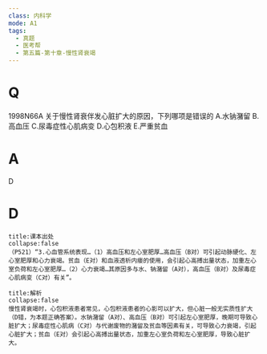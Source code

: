 ```yaml
---
class: 内科学
mode: A1
tags:
  - 真题
  - 医考帮
  - 第五篇-第十章-慢性肾衰竭
---
```


# Q
1998N66A 关于慢性肾衰伴发心脏扩大的原因，下列哪项是错误的
A.水钠潴留
B.高血压
C.尿毒症性心肌病变
D.心包积液
E.严重贫血

# A
D
# D
```ad-note
title:课本出处
collapse:false
（P521）“3.心血管系统表现…（1）高血压和左心室肥厚…高血压（B对）可引起动脉硬化、左心室肥厚和心力衰竭。贫血（E对）和血液透析内瘘的使用，会引起心高搏出量状态，加重左心室负荷和左心室肥厚…（2）心力衰竭…其原因多与水、钠潴留（A对），高血压（B对）及尿毒症心肌病变（C对）有关”。
```

```ad-summary
title:解析
collapse:false
慢性肾衰竭时，心包积液患者常见，心包积液患者的心影可以扩大，但心脏一般无实质性扩大（D错，为本题正确答案）。水钠潴留（A对）、高血压（B对）可引起左心室肥厚，晚期可导致心脏扩大；尿毒症性心肌病（C对）与代谢废物的潴留及贫血等因素有关，可导致心力衰竭，引起心脏扩大；贫血（E对）会引起心高搏出量状态，加重左心室负荷和左心室肥厚，导致心脏扩大。
```

